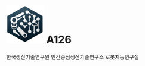 # <img src=https://github.com/GitChanyoung/A126/blob/main/%EB%A1%9C%EB%B4%87%EC%A7%80%EB%8A%A5%EB%A7%88%ED%81%AC.png width=20% height=20%/> A126
한국생산기술연구원 인간중심생산기술연구소 로봇지능연구실

